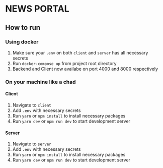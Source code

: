 # NEWS PORTAL

## How to run

### Using docker
1. Make sure your `.env` on both `client` and `server` has all necessary secrets
2. Run `docker-compose up` from project root directory
3. Backend and Client now availabe on port 4000 and 8000 respectively

### On your machine like a chad

#### Client
1. Navigate to `client`
2. Add `.env` with necessary secrets
3. Run `yarn` or `npm install` to install necessary packages
4. Run `yarn dev` or `npm run dev` to start development server

#### Server
1. Navigate to `server`
2. Add `.env` with necessary secrets
3. Run `yarn` or `npm install` to install necessary packages
4. Run `yarn dev` or `npm run dev` to start development server
